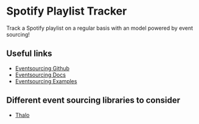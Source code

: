 # Spotify Playlist Tracker

Track a Spotify playlist on a regular basis with an model powered by event sourcing!

## Useful links

* [Eventsourcing Github](https://github.com/pholactery/eventsourcing)
* [Eventsourcing Docs](https://docs.rs/eventsourcing/latest/eventsourcing/)
* [Eventsourcing Examples](https://github.com/pholactery/eventsourcing/tree/master/examples)

## Different event sourcing libraries to consider

* [Thalo](https://github.com/thalo-rs/thalo)
